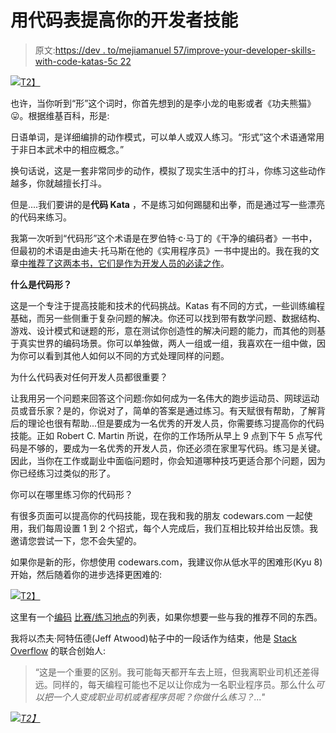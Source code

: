# 用代码表提高你的开发者技能

> 原文:[https://dev . to/mejiamanuel 57/improve-your-developer-skills-with-code-katas-5c 22](https://dev.to/mejiamanuel57/improve-your-developer-skills-with-code-katas-5c22)

[![](../Images/37b969c9ae3c6fe08868d218305f4dc0.png)T2】](http://3.bp.blogspot.com/-5kFzJnG3IEw/WZdWGyzaqpI/AAAAAAAAKMs/47e0Ng-5F28Em5MJ0Dc_4FxoDNiJB8YgQCK4BGAYYCw/s1600/enter-the-dragon-original1.jpg)

也许，当你听到“形”这个词时，你首先想到的是李小龙的电影或者《功夫熊猫》😛。根据维基百科，形是:

日语单词，是详细编排的动作模式，可以单人或双人练习。“形式”这个术语通常用于非日本武术中的相应概念。”

换句话说，这是一套非常同步的动作，模拟了现实生活中的打斗，你练习这些动作越多，你就越擅长打斗。

但是....我们要讲的是**代码 Kata** ，不是练习如何踢腿和出拳，而是通过写一些漂亮的代码来练习。

我第一次听到“代码形”这个术语是在罗伯特·c·马丁的《干净的编码者》一书中，但最初的术语是由迪夫·托马斯在他的《实用程序员》一书中提出的。我在我的文章[中推荐了这两本书，它们是作为开发人员的必读之作](https://dev.to/mejiamanuel57/books-you-must-read-as-a-developer-54c7-temp-slug-6401587)。

**什么是代码形？**

这是一个专注于提高技能和技术的代码挑战。Katas 有不同的方式，一些训练编程基础，而另一些侧重于复杂问题的解决。你还可以找到带有数学问题、数据结构、游戏、设计模式和谜题的形，意在测试你创造性的解决问题的能力，而其他的则基于真实世界的编码场景。你可以单独做，两人一组或一组，我喜欢在一组中做，因为你可以看到其他人如何以不同的方式处理同样的问题。

为什么代码表对任何开发人员都很重要？

让我用另一个问题来回答这个问题:你如何成为一名伟大的跑步运动员、网球运动员或音乐家？是的，你说对了，简单的答案是通过练习。有天赋很有帮助，了解背后的理论也很有帮助...但是要成为一名优秀的开发人员，你需要练习提高你的代码技能。正如 Robert C. Martin 所说，在你的工作场所从早上 9 点到下午 5 点写代码是不够的，要成为一名优秀的开发人员，你还必须在家里写代码。练习是关键。因此，当你在工作或副业中面临问题时，你会知道哪种技巧更适合那个问题，因为你已经练习过类似的形了。

你可以在哪里练习你的代码形？

有很多页面可以提高你的代码技能，现在我和我的朋友 codewars.com 一起使用，我们每周设置 1 到 2 个招式，每个人完成后，我们互相比较并给出反馈。我邀请您尝试一下，您不会失望的。

如果你是新的形，你想使用 codewars.com，我建议你从低水平的困难形(Kyu 8)开始，然后随着你的进步选择更困难的:

[![](../Images/98b84c8b310daf05200d6df348511d1a.png)T2】](http://1.bp.blogspot.com/-w-SgsxjV7qM/Was4-S8CVTI/AAAAAAAAKgI/rh6Rr3v4E10g-CDjDf0KLVP2Pk7mlcT0QCK4BGAYYCw/s1600/Capture.JPG)

这里有一个[编码](https://www.quora.com/What-are-some-good-coding-competition-practice-sites) [比赛/练习地点](https://www.quora.com/What-are-some-good-coding-competition-practice-sites)的列表，如果你想要一些与我的推荐不同的东西。

我将以杰夫·阿特伍德(Jeff Atwood)帖子中的一段话作为结束，他是 [Stack Overflow](https://en.wikipedia.org/wiki/Stack_Overflow) 的联合创始人:

> “这是一个重要的区别。我可能每天都开车去上班，但我离职业司机还差得远。同样的，每天编程可能也不足以让你成为一名职业程序员。那么什么*可以把一个人变成职业司机或者程序员呢？你做什么练习？..."*

 *[![](../Images/9414750b57ae8c114bfe968a0be53347.png)T2】](http://1.bp.blogspot.com/-dFL5J1ifksE/Was7xmspKfI/AAAAAAAAKgU/3s6rg3w9KiofhxuoRnmdrwkdpdyyHgsmQCK4BGAYYCw/s1600/tumblr_nnf33pZFzt1qfcfclo1_500.gif)*